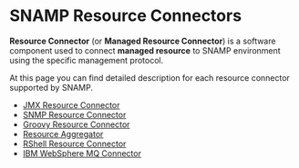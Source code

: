 SNAMP Resource Connectors
====
**Resource Connector** (or **Managed Resource Connector**) is a software component used to connect **managed resource** to SNAMP environment using the specific management protocol.

At this page you can find detailed description for each resource connector supported by SNAMP.

* [JMX Resource Connector](jmx-connector.md)
* [SNMP Resource Connector](snmp-connector.md)
* [Groovy Resource Connector](groovy-connector.md)
* [Resource Aggregator](aggregator-connector.md)
* [RShell Resource Connector](rshell-connector.md)
* [IBM WebSphere MQ Connector](wmq-connector.md)
